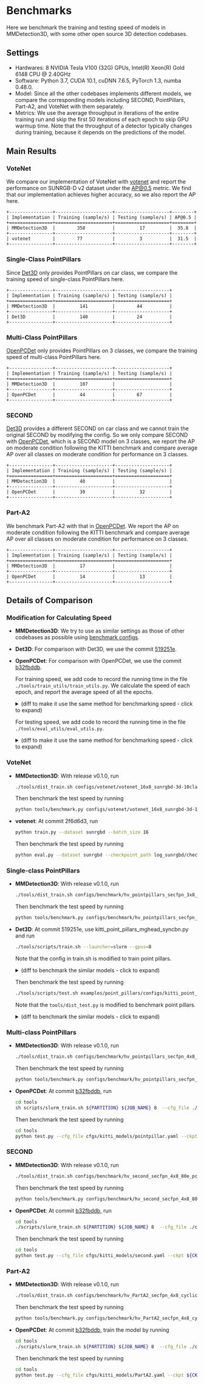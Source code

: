 
# Benchmarks

Here we benchmark the training and testing speed of models in MMDetection3D,
with some other open source 3D detection codebases.

## Settings

* Hardwares: 8 NVIDIA Tesla V100 (32G) GPUs, Intel(R) Xeon(R) Gold 6148 CPU @ 2.40GHz
* Software: Python 3.7, CUDA 10.1, cuDNN 7.6.5, PyTorch 1.3, numba 0.48.0.
* Model: Since all the other codebases implements different models, we compare the corresponding models including SECOND, PointPillars, Part-A2, and VoteNet with them separately.
* Metrics: We use the average throughput in iterations of the entire training run and skip the first 50 iterations of each epoch to skip GPU warmup time.
  Note that the throughput of a detector typically changes during training, because it depends on the predictions of the model.

## Main Results

### VoteNet

We compare our implementation of VoteNet with [votenet](https://github.com/facebookresearch/votenet/) and report the performance on SUNRGB-D v2 dataset under the AP@0.5 metric. We find that our implementation achieves higher accuracy, so we also report the AP here.

```eval_rst
+----------------+---------------------+--------------------+--------+
| Implementation | Training (sample/s) | Testing (sample/s) | AP@0.5 |
+================+=====================+====================+========+
| MMDetection3D  |        358          |         17         |  35.8  |
+----------------+---------------------+--------------------+--------+
| votenet        |        77           |         3          |  31.5  |
+----------------+---------------------+--------------------+--------+

```

### Single-Class PointPillars

Since [Det3D](https://github.com/poodarchu/Det3D/) only provides PointPillars on car class, we compare the training speed of single-class PointPillars here.

```eval_rst
+----------------+---------------------+--------------------+
| Implementation | Training (sample/s) | Testing (sample/s) |
+================+=====================+====================+
| MMDetection3D  |         141         |        44          |
+----------------+---------------------+--------------------+
| Det3D          |         140         |        24          |
+----------------+---------------------+--------------------+
```

### Multi-Class PointPillars

[OpenPCDet](https://github.com/open-mmlab/OpenPCDet/tree/b32fbddbe06183507bad433ed99b407cbc2175c2) only provides PointPillars
on 3 classes, we compare the training speed of multi-class PointPillars here.

```eval_rst
+----------------+---------------------+--------------------+
| Implementation | Training (sample/s) | Testing (sample/s) |
+================+=====================+====================+
| MMDetection3D  |         107         |                    |
+----------------+---------------------+--------------------+
| OpenPCDet      |         44          |        67          |
+----------------+---------------------+--------------------+
```

### SECOND

[Det3D](https://github.com/poodarchu/Det3D/) provides a different SECOND on car class and we cannot train the original SECOND by modifying the config.
So we only compare SECOND with [OpenPCDet](https://github.com/open-mmlab/OpenPCDet/tree/b32fbddbe06183507bad433ed99b407cbc2175c2), which is a SECOND model on 3 classes, we report the AP on moderate
condition following the KITTI benchmark and compare average AP over all classes on moderate condition for
performance on 3 classes.

```eval_rst
+----------------+---------------------+--------------------+
| Implementation | Training (sample/s) | Testing (sample/s) |
+================+=====================+====================+
| MMDetection3D  |         40          |                    |
+----------------+---------------------+--------------------+
| OpenPCDet      |         30          |         32         |
+----------------+---------------------+--------------------+
```

### Part-A2

We benchmark Part-A2 with that in [OpenPCDet](https://github.com/open-mmlab/OpenPCDet/tree/b32fbddbe06183507bad433ed99b407cbc2175c2). We report the AP on moderate condition following the KITTI benchmark
and compare average AP over all classes on moderate condition for performance on 3 classes.

```eval_rst
+----------------+---------------------+--------------------+
| Implementation | Training (sample/s) | Testing (sample/s) |
+================+=====================+====================+
| MMDetection3D  |         17          |                    |
+----------------+---------------------+--------------------+
| OpenPCDet      |         14          |         13         |
+----------------+---------------------+--------------------+
```

## Details of Comparison

### Modification for Calculating Speed

* __MMDetection3D__: We try to use as similar settings as those of other codebases as possible using [benchmark configs](https://github.com/open-mmlab/MMDetection3D/blob/master/configs/benchmark).

* __Det3D__: For comparison with Det3D, we use the commit [519251e](https://github.com/poodarchu/Det3D/tree/519251e72a5c1fdd58972eabeac67808676b9bb7).

* __OpenPCDet__: For comparison with OpenPCDet, we use the commit [b32fbddb](https://github.com/open-mmlab/OpenPCDet/tree/b32fbddbe06183507bad433ed99b407cbc2175c2).

    For training speed, we add code to record the running time in the file `./tools/train_utils/train_utils.py`. We calculate the speed of each epoch, and report the average speed of all the epochs.
    <details>
    <summary>
    (diff to make it use the same method for benchmarking speed - click to expand)
    </summary>

    ```diff
    diff --git a/tools/train_utils/train_utils.py b/tools/train_utils/train_utils.py
    index 91f21dd..021359d 100644
    --- a/tools/train_utils/train_utils.py
    +++ b/tools/train_utils/train_utils.py
    @@ -2,6 +2,7 @@ import torch
     import os
     import glob
     import tqdm
    +import datetime
     from torch.nn.utils import clip_grad_norm_


    @@ -13,7 +14,10 @@ def train_one_epoch(model, optimizer, train_loader, model_func, lr_scheduler, ac
         if rank == 0:
             pbar = tqdm.tqdm(total=total_it_each_epoch, leave=leave_pbar, desc='train', dynamic_ncols=True)

    +    start_time = None
         for cur_it in range(total_it_each_epoch):
    +        if cur_it > 49 and start_time is None:
    +            start_time = datetime.datetime.now()
             try:
                 batch = next(dataloader_iter)
             except StopIteration:
    @@ -55,9 +59,11 @@ def train_one_epoch(model, optimizer, train_loader, model_func, lr_scheduler, ac
                     tb_log.add_scalar('learning_rate', cur_lr, accumulated_iter)
                     for key, val in tb_dict.items():
                         tb_log.add_scalar('train_' + key, val, accumulated_iter)
    +    endtime = datetime.datetime.now()
    +    speed = (endtime - start_time).seconds / (total_it_each_epoch - 50)
         if rank == 0:
             pbar.close()
    -    return accumulated_iter
    +    return accumulated_iter, speed


     def train_model(model, optimizer, train_loader, model_func, lr_scheduler, optim_cfg,
    @@ -65,6 +71,7 @@ def train_model(model, optimizer, train_loader, model_func, lr_scheduler, optim_
                     lr_warmup_scheduler=None, ckpt_save_interval=1, max_ckpt_save_num=50,
                     merge_all_iters_to_one_epoch=False):
         accumulated_iter = start_iter
    +    speeds = []
         with tqdm.trange(start_epoch, total_epochs, desc='epochs', dynamic_ncols=True, leave=(rank == 0)) as tbar:
             total_it_each_epoch = len(train_loader)
             if merge_all_iters_to_one_epoch:
    @@ -82,7 +89,7 @@ def train_model(model, optimizer, train_loader, model_func, lr_scheduler, optim_
                     cur_scheduler = lr_warmup_scheduler
                 else:
                     cur_scheduler = lr_scheduler
    -            accumulated_iter = train_one_epoch(
    +            accumulated_iter, speed = train_one_epoch(
                     model, optimizer, train_loader, model_func,
                     lr_scheduler=cur_scheduler,
                     accumulated_iter=accumulated_iter, optim_cfg=optim_cfg,
    @@ -91,7 +98,7 @@ def train_model(model, optimizer, train_loader, model_func, lr_scheduler, optim_
                     total_it_each_epoch=total_it_each_epoch,
                     dataloader_iter=dataloader_iter
                 )
    -
    +            speeds.append(speed)
                 # save trained model
                 trained_epoch = cur_epoch + 1
                 if trained_epoch % ckpt_save_interval == 0 and rank == 0:
    @@ -107,6 +114,8 @@ def train_model(model, optimizer, train_loader, model_func, lr_scheduler, optim_
                     save_checkpoint(
                         checkpoint_state(model, optimizer, trained_epoch, accumulated_iter), filename=ckpt_name,
                     )
    +            print(speed)
    +    print(f'*******{sum(speeds) / len(speeds)}******')


     def model_state_to_cpu(model_state):
    ```

    </details>

    For testing speed, we add code to record the running time in the file `./tools/eval_utils/eval_utils.py`.
    <details>
    <summary>
    (diff to make it use the same method for benchmarking speed - click to expand)
    </summary>

    ```diff
    diff --git a/tools/eval_utils/eval_utils.py b/tools/eval_utils/eval_utils.py
    index 0cbf17b..f51e687 100644
    --- a/tools/eval_utils/eval_utils.py
    +++ b/tools/eval_utils/eval_utils.py
    @@ -49,8 +49,11 @@ def eval_one_epoch(cfg, model, dataloader, epoch_id, logger, dist_test=False, sa

         if cfg.LOCAL_RANK == 0:
             progress_bar = tqdm.tqdm(total=len(dataloader), leave=True, desc='eval', dynamic_ncols=True)
    -    start_time = time.time()
    +    num_warmup = 5
    +    pure_inf_time = 0
         for i, batch_dict in enumerate(dataloader):
    +        torch.cuda.synchronize()
    +        start_time = time.perf_counter()
             for key, val in batch_dict.items():
                 if not isinstance(val, np.ndarray):
                     continue
    @@ -61,7 +64,14 @@ def eval_one_epoch(cfg, model, dataloader, epoch_id, logger, dist_test=False, sa
             with torch.no_grad():
                 pred_dicts, ret_dict = model(batch_dict)
             disp_dict = {}
    -
    +        torch.cuda.synchronize()
    +        elapsed = time.perf_counter() - start_time
    +        if i >= num_warmup:
    +            pure_inf_time += elapsed
    +        if (i + 1) == 2000:
    +            pure_inf_time += elapsed
    +            fps = (i + 1 - num_warmup) / pure_inf_time
    +            out_str = f'Overall fps: {fps:.1f} img / s'
             statistics_info(cfg, ret_dict, metric, disp_dict)
             annos = dataset.generate_prediction_dicts(
                 batch_dict, pred_dicts, class_names,
    @@ -71,7 +81,7 @@ def eval_one_epoch(cfg, model, dataloader, epoch_id, logger, dist_test=False, sa
             if cfg.LOCAL_RANK == 0:
                 progress_bar.set_postfix(disp_dict)
                 progress_bar.update()
    -
    +    print(out_str)
         if cfg.LOCAL_RANK == 0:
             progress_bar.close()
    ```

    </details>

### VoteNet

* __MMDetection3D__: With release v0.1.0, run

  ```bash
  ./tools/dist_train.sh configs/votenet/votenet_16x8_sunrgbd-3d-10class.py 8 --no-validate
  ```

  Then benchmark the test speed by running

  ```bash
  python tools/benchmark.py configs/votenet/votenet_16x8_sunrgbd-3d-10class.py ${CHECKPOINTS}
  ```

* __votenet__: At commit 2f6d6d3, run

  ```bash
  python train.py --dataset sunrgbd --batch_size 16
  ```

  Then benchmark the test speed by running

  ```bash
  python eval.py --dataset sunrgbd --checkpoint_path log_sunrgbd/checkpoint.tar --batch_size 1 --dump_dir eval_sunrgbd --cluster_sampling seed_fps --use_3d_nms --use_cls_nms --per_class_proposal
  ```

### Single-class PointPillars

* __MMDetection3D__: With release v0.1.0, run

  ```bash
  ./tools/dist_train.sh configs/benchmark/hv_pointpillars_secfpn_3x8_100e_det3d_kitti-3d-car.py 8 --no-validate
  ```

  Then benchmark the test speed by running

  ```bash
  python tools/benchmark.py configs/benchmark/hv_pointpillars_secfpn_3x8 ${CHECKPOINT}
  ```

* __Det3D__: At commit 519251e, use kitti_point_pillars_mghead_syncbn.py and run

  ```bash
  ./tools/scripts/train.sh --launcher=slurm --gpus=8
  ```

  Note that the config in train.sh is modified to train point pillars.

  <details>
  <summary>
  (diff to benchmark the similar models - click to expand)
  </summary>

  ```diff
  diff --git a/tools/scripts/train.sh b/tools/scripts/train.sh
  index 3a93f95..461e0ea 100755
  --- a/tools/scripts/train.sh
  +++ b/tools/scripts/train.sh
  @@ -16,9 +16,9 @@ then
   fi

   # Voxelnet
  -python -m torch.distributed.launch --nproc_per_node=8 ./tools/train.py examples/second/configs/  kitti_car_vfev3_spmiddlefhd_rpn1_mghead_syncbn.py --work_dir=$SECOND_WORK_DIR
  +# python -m torch.distributed.launch --nproc_per_node=8 ./tools/train.py examples/second/configs/  kitti_car_vfev3_spmiddlefhd_rpn1_mghead_syncbn.py --work_dir=$SECOND_WORK_DIR
   # python -m torch.distributed.launch --nproc_per_node=8 ./tools/train.py examples/cbgs/configs/  nusc_all_vfev3_spmiddleresnetfhd_rpn2_mghead_syncbn.py --work_dir=$NUSC_CBGS_WORK_DIR
   # python -m torch.distributed.launch --nproc_per_node=8 ./tools/train.py examples/second/configs/  lyft_all_vfev3_spmiddleresnetfhd_rpn2_mghead_syncbn.py --work_dir=$LYFT_CBGS_WORK_DIR

   # PointPillars
  -# python -m torch.distributed.launch --nproc_per_node=8 ./tools/train.py ./examples/point_pillars/configs/  original_pp_mghead_syncbn_kitti.py --work_dir=$PP_WORK_DIR
  +python -m torch.distributed.launch --nproc_per_node=8 ./tools/train.py ./examples/point_pillars/configs/  kitti_point_pillars_mghead_syncbn.py
  ```

  </details>

  Then benchmark the test speed by running

  ```bash
  ./tools/scripts/test.sh examples/point_pillars/configs/kitti_point_pillars_mghead_syncbn.py ./work_dir/Point_Pillars/latest.pth
  ```

   Note that the `tools/dist_test.py` is modified to benchmark point pillars.

  <details>
  <summary>
  (diff to benchmark the similar models - click to expand)
  </summary>

  ```diff
  diff --git a/tools/dist_test.py b/tools/dist_test.py
    index 3e37f8a..0908fee 100644
    --- a/tools/dist_test.py
    +++ b/tools/dist_test.py
    @@ -3,6 +3,7 @@ import json
     import os
     import sys

    +import time
     import apex
     import numpy as np
     import torch
    @@ -128,12 +129,26 @@ def main():

         detections = {}
         cpu_device = torch.device("cpu")
    +    sample_time = list()

         for i, data_batch in enumerate(data_loader):
             with torch.no_grad():
    +
    +            torch.cuda.synchronize()
    +            start_time = time.perf_counter()
    +
                 outputs = batch_processor(
                     model, data_batch, train_mode=False, local_rank=args.local_rank,
                 )
    +
    +            torch.cuda.synchronize()
    +            elapsed = time.perf_counter() - start_time
    +            sample_time.append(elapsed)
    +            if i == 2006:
    +                st_arr = np.array(sample_time)[5:]
    +
    +                print('avg time elapsed: %f s'%st_arr.mean())
    +
             for output in outputs:
                 token = output["metadata"]["token"]
                 for k, v in output.items():
    @@ -185,3 +200,4 @@ def main():

     if __name__ == "__main__":
         main()
  ```

### Multi-class PointPillars

* __MMDetection3D__: With release v0.1.0, run

  ```bash
  ./tools/dist_train.sh configs/benchmark/hv_pointpillars_secfpn_4x8_80e_pcdet_kitti-3d-3class.py 8 --no-validate
  ```

  Then benchmark the test speed by running

  ```bash
  python tools/benchmark.py configs/benchmark/hv_pointpillars_secfpn_4x8_80e_pcdet_kitti-3d-3class.py ${CKPT}
  ```

* __OpenPCDet__: At commit [b32fbddb](https://github.com/open-mmlab/OpenPCDet/tree/b32fbddbe06183507bad433ed99b407cbc2175c2), run

  ```bash
  cd tools
  sh scripts/slurm_train.sh ${PARTITION} ${JOB_NAME} 8  --cfg_file ./cfgs/pointpillar.yaml --batch_size 32  --workers 32
  ```

  Then benchmark the test speed by running

  ```bash
  cd tools
  python test.py --cfg_file cfgs/kitti_models/pointpillar.yaml --ckpt ${CKPT} --batch_size 1 --workers 4
  ```

### SECOND

* __MMDetection3D__: With release v0.1.0, run

  ```bash
  ./tools/dist_train.sh configs/benchmark/hv_second_secfpn_4x8_80e_pcdet_kitti-3d-3class.py 8 --no-validate
  ```

  Then benchmark the test speed by running

  ```bash
  python tools/benchmark.py configs/benchmark/hv_second_secfpn_4x8_80e_pcdet_kitti-3d-3class.py ${CKPT}
  ```

* __OpenPCDet__: At commit [b32fbddb](https://github.com/open-mmlab/OpenPCDet/tree/b32fbddbe06183507bad433ed99b407cbc2175c2), run

  ```bash
  cd tools
  ./scripts/slurm_train.sh ${PARTITION} ${JOB_NAME} 8  --cfg_file ./cfgs/second.yaml --batch_size 32  --workers 32
  ```

  Then benchmark the test speed by running

  ```bash
  cd tools
  python test.py --cfg_file cfgs/kitti_models/second.yaml --ckpt ${CKPT} --batch_size 1 --workers 4
  ```

### Part-A2

* __MMDetection3D__: With release v0.1.0, run

  ```bash
  ./tools/dist_train.sh configs/benchmark/hv_PartA2_secfpn_4x8_cyclic_80e_pcdet_kitti-3d-3class.py 8 --no-validate
  ```

  Then benchmark the test speed by running

  ```bash
  python tools/benchmark.py configs/benchmark/hv_PartA2_secfpn_4x8_cyclic_80e_pcdet_kitti-3d-3class.py ${CKPT}
  ```

* __OpenPCDet__: At commit [b32fbddb](https://github.com/open-mmlab/OpenPCDet/tree/b32fbddbe06183507bad433ed99b407cbc2175c2), train the model by running

  ```bash
  cd tools
  ./scripts/slurm_train.sh ${PARTITION} ${JOB_NAME} 8  --cfg_file ./cfgs/PartA2.yaml --batch_size 32 --workers 32
  ```

  Then benchmark the test speed by running

  ```bash
  cd tools
  python test.py --cfg_file cfgs/kitti_models/PartA2.yaml --ckpt ${CKPT} --batch_size 1 --workers 4
  ```
